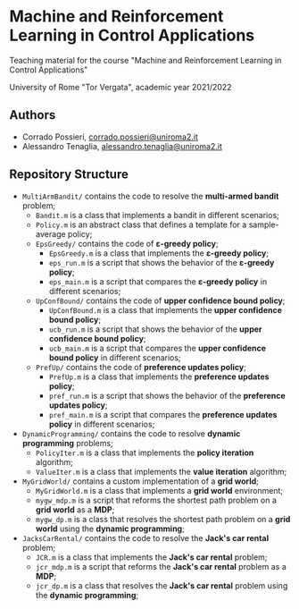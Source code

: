 # Machine and Reinforcement Learning in Control Applications

Teaching material for the course "Machine and Reinforcement Learning in Control Applications"

University of Rome "Tor Vergata", academic year 2021/2022

## Authors

- Corrado Possieri, corrado.possieri@uniroma2.it
- Alessandro Tenaglia, alessandro.tenaglia@uniroma2.it

## Repository Structure

- `MultiArmBandit/` contains the code to resolve the **multi-armed bandit** problem;
  - `Bandit.m` is a class that implements a bandit in different scenarios;
  - `Policy.m` is an abstract class that defines a template for a sample-average policy;
  - `EpsGreedy/` contains the code of **&epsilon;-greedy policy**;
    - `EpsGreedy.m` is a class that implements the **&epsilon;-greedy policy**;
    - `eps_run.m` is a script that shows the behavior of the **&epsilon;-greedy policy**;
    - `eps_main.m` is a script that compares the **&epsilon;-greedy policy** in different scenarios;
  - `UpConfBound/` contains the code of **upper confidence bound policy**;
    - `UpConfBound.m` is a class that implements the **upper confidence bound policy**;
    - `ucb_run.m` is a script that shows the behavior of the **upper confidence bound policy**;
    - `ucb_main.m` is a script that compares the **upper confidence bound policy** in different scenarios;
  - `PrefUp/` contains the code of **preference updates policy**;
    - `PrefUp.m` is a class that implements the **preference updates policy**;
    - `pref_run.m` is a script that shows the behavior of the **preference updates policy**;
    - `pref_main.m` is a script that compares the **preference updates policy** in different scenarios;
- `DynamicProgramming/` contains the code to resolve **dynamic programming** problems;
  - `PolicyIter.m` is a class that implements the **policy iteration** algorithm;
  - `ValueIter.m` is a class that implements the **value iteration** algorithm;
- `MyGridWorld/` contains a custom implementation of a **grid world**;
  - `MyGridWorld.m` is a class that implements a **grid world** environment;
  - `mygw_mdp.m` is a script that reforms the shortest path problem on a **grid world** as a **MDP**;
  - `mygw_dp.m` is a class that resolves the shortest path problem on a **grid world** using the **dynamic programming**;
- `JacksCarRental/` contains the code to resolve the **Jack's car rental** problem;
  - `JCR.m` is a class that implements the **Jack's car rental** problem;
  - `jcr_mdp.m` is a script that reforms the **Jack's car rental** problem as a **MDP**;
  - `jcr_dp.m` is a class that resolves the **Jack's car rental** problem using the **dynamic programming**;
